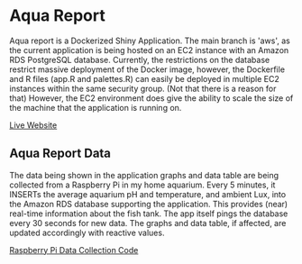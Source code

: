 # Aqua Report
Aqua report is a Dockerized Shiny Application. The main branch is 'aws', as the current application is being hosted on an EC2 instance with an Amazon RDS PostgreSQL database. Currently, the restrictions on the database restrict massive deployment of the Docker image, however, the Dockerfile and R files (app.R and palettes.R) can easily be deployed in multiple EC2 instances within the same security group. (Not that there is a reason for that) However, the EC2 environment does give the ability to scale the size of the machine that the application is running on.

[Live Website](http://pipythagor.us/aqua_report)

## Aqua Report Data
The data being shown in the application graphs and data table are being collected from a Raspberry Pi in my home aquarium. Every 5 minutes, it INSERTs the average aquarium pH and temperature, and ambient Lux, into the Amazon RDS database supporting the application. This provides (near) real-time information about the fish tank. The app itself pings the database every 30 seconds for new data. The graphs and data table, if affected, are updated accordingly with reactive values.

[Raspberry Pi Data Collection Code](https://github.com/Coroecram/aquarium_pi)
